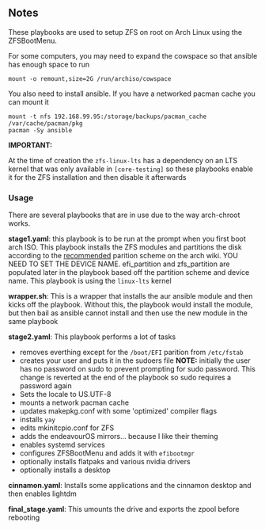## Notes

These playbooks are used to setup ZFS on root on Arch Linux using the ZFSBootMenu. 

For some computers, you may need to expand the cowspace so that ansible has enough space to run

```
mount -o remount,size=2G /run/archiso/cowspace
```

You also need to install ansible. If you have a networked pacman cache you can mount it

```
mount -t nfs 192.168.99.95:/storage/backups/pacman_cache /var/cache/pacman/pkg
pacman -Sy ansible
```


**IMPORTANT:**

At the time of creation the `zfs-linux-lts` has a dependency on an LTS kernel that was only available in `[core-testing]` so these playbooks enable it for the ZFS installation and then disable it afterwards


### Usage

There are several playbooks that are in use due to the way arch-chroot works. 

__stage1.yaml__: this playbook is to be run at the prompt when you first boot arch ISO. This playbook installs the ZFS modules and partitions the disk according to the [recommended](https://wiki.archlinux.org/title/Install_Arch_Linux_on_ZFS#Partition_scheme) parition scheme on the arch wiki. YOU NEED TO SET THE DEVICE NAME. efi_partition and zfs_partition are populated later in the playbook based off the partition scheme and device name. This playbook is using the `linux-lts` kernel

__wrapper.sh__: This is a wrapper that installs the aur ansible module and then kicks off the playbook. Without this, the playbook would install the module, but then bail as ansible cannot install and then use the new module in the same playbook

__stage2.yaml__: This playbook performs a lot of tasks
* removes everthing except for the `/boot/EFI` parition from `/etc/fstab`
* creates your user and puts it in the sudoers file **NOTE:** initially the user has no password on sudo to prevent prompting for sudo password. This change is reverted at the end of the playbook so sudo requires a password again
* Sets the locale to US.UTF-8
* mounts a network pacman cache
* updates makepkg.conf with some 'optimized' compiler flags
* installs `yay`
* edits mkinitcpio.conf for ZFS
* adds the endeavourOS mirrors... because I like their theming
* enables systemd services
* configures ZFSBootMenu and adds it with `efibootmgr`
* optionally installs flatpaks and various nvidia drivers
* optionally installs a desktop

__cinnamon.yaml__: Installs some applications and the cinnamon desktop and then enables lightdm

__final_stage.yaml__: This umounts the drive and exports the zpool before rebooting
